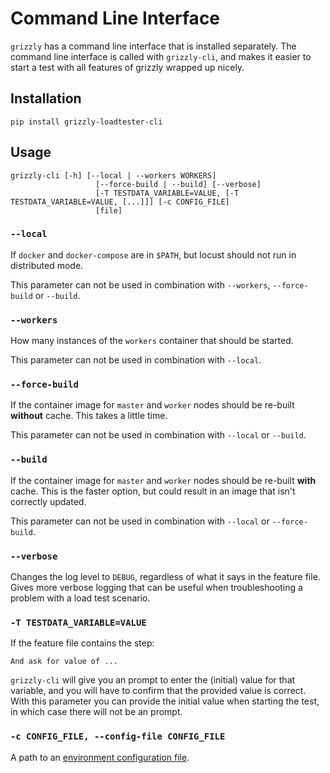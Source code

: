 # Command Line Interface

`grizzly` has a command line interface that is installed separately. The command line interface is called with `grizzly-cli`, and makes it easier to start a test with all features of grizzly wrapped up nicely.

## Installation

```plain
pip install grizzly-loadtester-cli
```

## Usage

```plain
grizzly-cli [-h] [--local | --workers WORKERS]
                   [--force-build | --build] [--verbose]
                   [-T TESTDATA_VARIABLE=VALUE, [-T TESTDATA_VARIABLE=VALUE, [...]]] [-c CONFIG_FILE]
                   [file]
```

### `--local`

If `docker` and `docker-compose` are in `$PATH`, but locust should not run in distributed mode.

This parameter can not be used in combination with `--workers`, `--force-build` or `--build`.

### `--workers`

How many instances of the `workers` container that should be started.

This parameter can not be used in combination with `--local`.

### `--force-build`

If the container image for `master` and `worker` nodes should be re-built **without** cache. This takes a little time.

This parameter can not be used in combination with `--local` or `--build`.

### `--build`

If the container image for `master` and `worker` nodes should be re-built **with** cache. This is the faster option, but could result in an image that isn't correctly updated.

This parameter can not be used in combination with `--local` or `--force-build`.

### `--verbose`

Changes the log level to `DEBUG`, regardless of what it says in the feature file. Gives more verbose logging that can be useful when troubleshooting a problem with a load test scenario.

### `-T TESTDATA_VARIABLE=VALUE`

If the feature file contains the step:
```gherkin
And ask for value of ...
```

`grizzly-cli` will give you an prompt to enter the (initial) value for that variable, and you will have to confirm that the provided value is correct. With this parameter you can provide the initial value when starting the test, in which case there will not be an prompt.

### `-c CONFIG_FILE, --config-file CONFIG_FILE`

A path to an [environment configuration file](https://biometria-se.github.io/grizzly/usage/variables/environment-configuration/).
